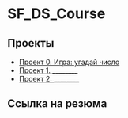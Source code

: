# SF_DS_Course


## Проекты
* [Проект 0. Игра: угадай число](https://github.com/Alekseyyyyyyy/SF_DS_Course/tree/master/project_0)
* [Проект 1. ________](_____)
* [Проект 2. ________](_____)
## Ссылка на резюма